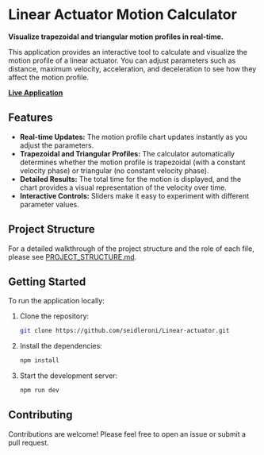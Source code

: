 # Linear Actuator Motion Calculator

**Visualize trapezoidal and triangular motion profiles in real-time.**

This application provides an interactive tool to calculate and visualize the motion profile of a linear actuator. You can adjust parameters such as distance, maximum velocity, acceleration, and deceleration to see how they affect the motion profile.

**[Live Application](https://seidleroni.github.io/Linear-actuator/)**

## Features

*   **Real-time Updates:** The motion profile chart updates instantly as you adjust the parameters.
*   **Trapezoidal and Triangular Profiles:** The calculator automatically determines whether the motion profile is trapezoidal (with a constant velocity phase) or triangular (no constant velocity phase).
*   **Detailed Results:** The total time for the motion is displayed, and the chart provides a visual representation of the velocity over time.
*   **Interactive Controls:** Sliders make it easy to experiment with different parameter values.

## Project Structure

For a detailed walkthrough of the project structure and the role of each file, please see [PROJECT_STRUCTURE.md](PROJECT_STRUCTURE.md).

## Getting Started

To run the application locally:

1.  Clone the repository:
    ```bash
    git clone https://github.com/seidleroni/Linear-actuator.git
    ```
2.  Install the dependencies:
    ```bash
    npm install
    ```
3.  Start the development server:
    ```bash
    npm run dev
    ```

## Contributing

Contributions are welcome! Please feel free to open an issue or submit a pull request.